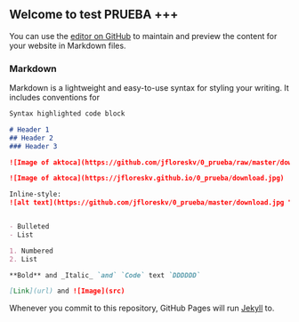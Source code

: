 ## Welcome to test PRUEBA +++

You can use the [editor on GitHub](https://github.com/jfloreskv/test.io/edit/master/index.md) to maintain and preview the content for your website in Markdown files.



### Markdown

Markdown is a lightweight and easy-to-use syntax for styling your writing. It includes conventions for

```markdown
Syntax highlighted code block

# Header 1
## Header 2
### Header 3

![Image of aktoca](https://github.com/jfloreskv/0_prueba/raw/master/download.jpg)

![Image of aktoca](https://jfloreskv.github.io/0_prueba/download.jpg)

Inline-style: 
![alt text](https://github.com/jfloreskv/0_prueba/master/download.jpg "Logo Title Text 1")


- Bulleted
- List

1. Numbered
2. List

**Bold** and _Italic_ `and` `Code` text `DDDDDD`

[Link](url) and ![Image](src)
```

Whenever you commit to this repository, GitHub Pages will run [Jekyll](https://jekyllrb.com/) to.
